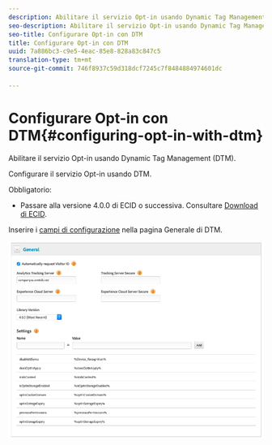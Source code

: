 ```yaml
---
description: Abilitare il servizio Opt-in usando Dynamic Tag Management (DTM).
seo-description: Abilitare il servizio Opt-in usando Dynamic Tag Management (DTM).
seo-title: Configurare Opt-in con DTM
title: Configurare Opt-in con DTM
uuid: 7a886bc3-c9e5-4eac-85e8-828a83c847c5
translation-type: tm+mt
source-git-commit: 746f8937c59d318dcf7245c7f8484884974601dc

---
```



# Configurare Opt-in con DTM{#configuring-opt-in-with-dtm}

Abilitare il servizio Opt-in usando Dynamic Tag Management (DTM).

Configurare il servizio Opt-in usando DTM.

Obbligatorio:

* Passare alla versione 4.0.0 di ECID o successiva. Consultare [Download di ECID](https://github.com/Adobe-Marketing-Cloud/id-service/releases).

Inserire i [campi di configurazione](/help/implementation-guides/opt-in-service/api.md) nella pagina Generale di DTM.

![](assets/DTM-example.png)
